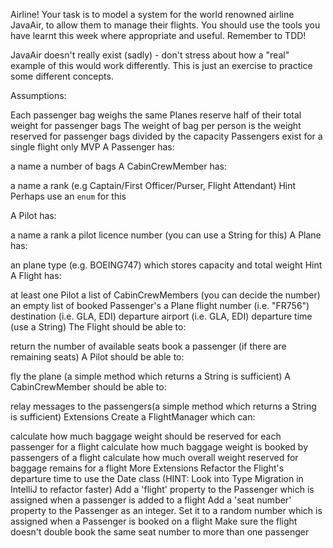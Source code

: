 Airline!
Your task is to model a system for the world renowned airline JavaAir, to allow them to manage their flights. You should use the tools you have learnt this week where appropriate and useful. Remember to TDD!

JavaAir doesn't really exist (sadly) - don't stress about how a "real" example of this would work differently. This is just an exercise to practice some different concepts.

Assumptions:

Each passenger bag weighs the same
Planes reserve half of their total weight for passenger bags
The weight of bag per person is the weight reserved for passenger bags divided by the capacity
Passengers exist for a single flight only
MVP
A Passenger has:

a name
a number of bags
A CabinCrewMember has:

a name
a rank (e.g Captain/First Officer/Purser, Flight Attendant)
Hint
Perhaps use an `enum` for this

A Pilot has:

a name
a rank
a pilot licence number (you can use a String for this)
A Plane has:

an plane type (e.g. BOEING747) which stores capacity and total weight
Hint
A Flight has:

at least one Pilot
a list of CabinCrewMembers (you can decide the number)
an empty list of booked Passenger's
a Plane
flight number (i.e. "FR756")
destination (i.e. GLA, EDI)
departure airport (i.e. GLA, EDI)
departure time (use a String)
The Flight should be able to:

return the number of available seats
book a passenger (if there are remaining seats)
A Pilot should be able to:

fly the plane (a simple method which returns a String is sufficient)
A CabinCrewMember should be able to:

relay messages to the passengers(a simple method which returns a String is sufficient)
Extensions
Create a FlightManager which can:

calculate how much baggage weight should be reserved for each passenger for a flight
calculate how much baggage weight is booked by passengers of a flight
calculate how much overall weight reserved for baggage remains for a flight
More Extensions
Refactor the Flight's departure time to use the Date class (HINT: Look into Type Migration in IntelliJ to refactor faster)
Add a 'flight' property to the Passenger which is assigned when a passenger is added to a flight
Add a 'seat number' property to the Passenger as an integer. Set it to a random number which is assigned when a Passenger is booked on a flight
Make sure the flight doesn't double book the same seat number to more than one passenger